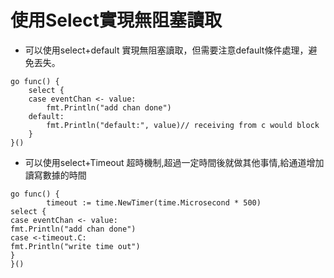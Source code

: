 # 使用Select實現無阻塞讀取

* 可以使用select+default 實現無阻塞讀取，但需要注意default條件處理，避免丟失。

```
go func() {
	select {
	case eventChan <- value:
		fmt.Println("add chan done")
	default:
		fmt.Println("default:", value)// receiving from c would block
	}
}()

```

* 可以使用select+Timeout 超時機制,超過一定時間後就做其他事情,給通道增加讀寫數據的時間

```
go func() {
 		timeout := time.NewTimer(time.Microsecond * 500)
select {
case eventChan <- value:
fmt.Println("add chan done")
case <-timeout.C:
fmt.Println("write time out")
}
}()

```

